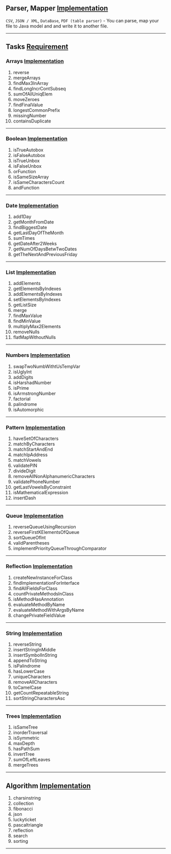 ## Parser, Mapper [Implementation](https://github.com/MaksymHryhorov/JavaTests/tree/OrmBranch/src/main/java/com/knubisoft/ORMv2)
`CSV`, `JSON / XML`, `DataBase`, `PDF (table parser)`  - You can parse, map your file to Java model and and write it to another file.

___
## Tasks [Requirement](https://github.com/MaksymHryhorov/JavaTests/tree/master/src/main/java/com/knubisoft/base)

### Arrays [Implementation](https://github.com/MaksymHryhorov/JavaTests/blob/master/src/main/java/com/knubisoft/base/arrays/ArraysTasksImpl.java)
1. reverse 
2. mergeArrays 
3. findMax3InArray 
4. findLongIncrContSubseq 
5. sumOfAllUniqElem
6. moveZeroes 
7. findFinalValue 
8. longestCommonPrefix 
9. missingNumber 
10. containsDuplicate
___
### Boolean [Implementation](https://github.com/MaksymHryhorov/JavaTests/blob/master/src/main/java/com/knubisoft/base/bool/BoolTasksImpl.java)
1. isTrueAutobox 
2. isFalseAutobox 
3. isTrueUnbox 
4. isFalseUnbox
5. orFunction 
6. isSameSizeArray
7. isSameCharactersCount 
8. andFunction 
___
### Date [Implementation](https://github.com/MaksymHryhorov/JavaTests/blob/master/src/main/java/com/knubisoft/base/date/DateTasksImpl.java)
1. add1Day
2. getMonthFromDate
3. findBiggestDate
4. getLastDayOfTheMonth
5. sumTimes 
6. getDateAfter2Weeks 
7. getNumOfDaysBetwTwoDates 
8. getTheNextAndPreviousFriday
___
### List [Implementation](https://github.com/MaksymHryhorov/JavaTests/blob/master/src/main/java/com/knubisoft/base/list/ListTasksImpl.java)
1. addElements
2. getElementsByIndexes 
3. addElementsByIndexes
4. setElementsByIndexes 
5. getListSize
6. merge 
7. findMaxValue
8. findMinValue 
9. multiplyMax2Elements
10. removeNulls
11. flatMapWithoutNulls
___
### Numbers [Implementation](https://github.com/MaksymHryhorov/JavaTests/blob/master/src/main/java/com/knubisoft/base/numbers/NumbersTasksImpl.java)
1. swapTwoNumbWithtUsTempVar 
2. isUglyInt 
3. addDigits
4. isHarshadNumber
5. isPrime
6. isArmstrongNumber
7. factorial
8. palindrome 
9. isAutomorphic 
___
### Pattern [Implementation](https://github.com/MaksymHryhorov/JavaTests/blob/master/src/main/java/com/knubisoft/base/numbers/NumbersTasksImpl.java)
1. haveSetOfCharacters
2. matchByCharacters
3. matchStartAndEnd
4. matchIpAddress
5. matchVowels
6. validatePIN
7. divideDigit
8. removeAllNonAlphanumericCharacters
9. validatePhoneNumber
10. getLastVowelsByConstraint
11. isMathematicalExpression
12. insertDash
___
### Queue [Implementation](https://github.com/MaksymHryhorov/JavaTests/blob/master/src/main/java/com/knubisoft/base/queue/QueueTasksImpl.java)
1. reverseQueueUsingRecursion
2. reverseFirstKElementsOfQueue
3. sortQueueOfInt
4. validParentheses
5. implementPriorityQueueThroughComparator
___
### Reflection [Implementation](https://github.com/MaksymHryhorov/JavaTests/blob/master/src/main/java/com/knubisoft/base/reflection/ReflectionTasksImpl.java)
1. createNewInstanceForClass
2. findImplementationForInterface
3. findAllFieldsForClass
4. countPrivateMethodsInClass
5. isMethodHasAnnotation
6. evaluateMethodByName
7. evaluateMethodWithArgsByName
8. changePrivateFieldValue
___
### String [Implementation](https://github.com/MaksymHryhorov/JavaTests/blob/master/src/main/java/com/knubisoft/base/string/StringTasksImpl.java)
1. reverseString
2. insertStringInMiddle
3. insertSymbolInString
4. appendToString
5. isPalindrome
6. hasLowerCase
7. uniqueCharacters
8. removeAllCharacters
9. toCamelCase
10. getCountRepeatableString
11. sortStringCharactersAsc
___
### Trees [Implementation](https://github.com/MaksymHryhorov/JavaTests/blob/master/src/main/java/com/knubisoft/base/trees/TreeTasksImpl.java)
1. isSameTree
2. inorderTraversal
3. isSymmetric
4. maxDepth
5. hasPathSum
6. invertTree
7. sumOfLeftLeaves
8. mergeTrees
___
## Algorithm [Implementation](https://github.com/MaksymHryhorov/JavaTests/tree/master/src/main/java/com/knubisoft/tasks/algorithm)
1. charsinstring
2. collection
3. fibonacci
4. json
5. luckyticket
6. pascaltriangle
7. reflection
8. search
9. sorting
___
